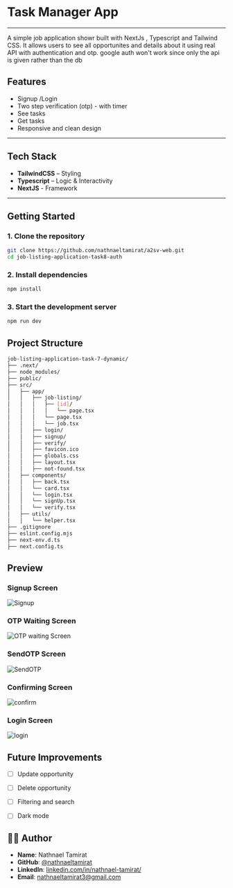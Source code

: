 # Task Manager App
---

A simple job application showr built with NextJs , Typescript and Tailwind CSS. It allows users to see all opportunites and details about it using real API with authentication and otp.
google auth won't work since only the api is given rather than the db

##  Features
- Signup /Login
- Two step verification (otp) - with timer
- See tasks
- Get tasks
- Responsive and clean design

---

##  Tech Stack
- **TailwindCSS** – Styling
- **Typescript** – Logic & Interactivity
- **NextJS** - Framework



---

##  Getting Started

### 1. Clone the repository

```bash
git clone https://github.com/nathnaeltamirat/a2sv-web.git
cd job-listing-application-task8-auth
```

### 2. Install dependencies
```bash
npm install
```

### 3. Start the development server
```bash
npm run dev
```
## Project Structure
```bash
job-listing-application-task-7-dynamic/
├── .next/
├── node_modules/
├── public/
├── src/
│   ├── app/
│   │   ├── job-listing/
│   │   │   ├── [id]/
│   │   │   │   └── page.tsx
│   │   │   └── page.tsx
│   │   │   └── job.tsx
│   │   ├── login/
│   │   ├── signup/
│   │   ├── verify/
│   │   ├── favicon.ico
│   │   ├── globals.css
│   │   ├── layout.tsx
│   │   ├── not-found.tsx
│   ├── components/
│   │   ├── back.tsx
│   │   └── card.tsx
│   │   └── login.tsx
│   │   └── signUp.tsx
│   │   └── verify.tsx
│   ├── utils/
│   │   └── helper.tsx
├── .gitignore
├── eslint.config.mjs
├── next-env.d.ts
├── next.config.ts


```


## Preview


###  Signup Screen 
![Signup](https://raw.githubusercontent.com/nathnaeltamirat/a2sv-web/main/job-listing-application-task8-auth/public/signup.png)

###  OTP Waiting Screen
![OTP waiting Screen](https://raw.githubusercontent.com/nathnaeltamirat/a2sv-web/main/job-listing-application-task8-auth/public/waiting.png)

###  SendOTP Screen 
![SendOTP](https://raw.githubusercontent.com/nathnaeltamirat/a2sv-web/main/job-listing-application-task8-auth/public/sendOtp.png)

###  Confirming Screen 
![confirm](https://raw.githubusercontent.com/nathnaeltamirat/a2sv-web/main/job-listing-application-task8-auth/public/confirm.png)

###  Login Screen 
![login](https://raw.githubusercontent.com/nathnaeltamirat/a2sv-web/main/job-listing-application-task8-auth/public/login.png)




## Future Improvements

- [ ] Update opportunity
- [ ] Delete opportunity
- [ ] Filtering and search  
- [ ] Dark mode  


## 👨‍💻 Author

- **Name**: Nathnael Tamirat  
- **GitHub**: [@nathnaeltamirat](https://github.com/yourusername)  
- **LinkedIn**: [linkedin.com/in/nathnael-tamirat/](https://www.linkedin.com/in/nathnael-tamirat/)  
- **Email**: nathnaeltamirat3@gmail.com
